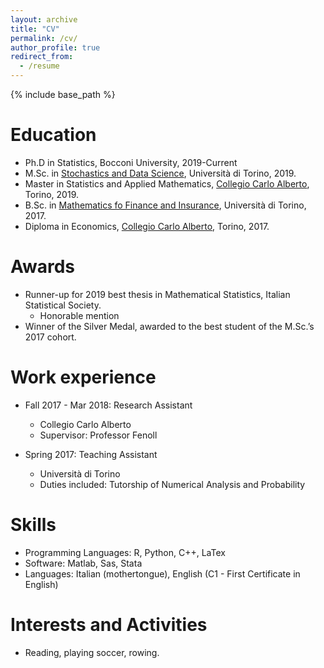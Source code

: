 ```yaml
---
layout: archive
title: "CV"
permalink: /cv/
author_profile: true
redirect_from:
  - /resume
---
```


{% include base_path %}

Education
======
* Ph.D in Statistics, Bocconi University, 2019-Current
* M.Sc. in [Stochastics and Data Science](https://www.master-sds.unito.it/do/home.pl), Università di Torino, 2019.
* Master in Statistics and Applied Mathematics, [Collegio Carlo Alberto](https://www.carloalberto.org), Torino, 2019.
* B.Sc. in [Mathematics fo Finance and Insurance](https://matematicafinanza.campusnet.unito.it/do/home.pl), Università di Torino, 2017.
* Diploma in Economics, [Collegio Carlo Alberto](https://www.carloalberto.org), Torino, 2017.

Awards
======
* Runner-up for 2019 best thesis in Mathematical Statistics, Italian Statistical Society.
  * Honorable mention
* Winner of the Silver Medal, awarded to the best student of the M.Sc.’s 2017 cohort.

Work experience
======
* Fall 2017 - Mar 2018: Research Assistant
  * Collegio Carlo Alberto
  * Supervisor: Professor Fenoll

* Spring 2017: Teaching Assistant
  * Università di Torino
  * Duties included: Tutorship of Numerical Analysis and Probability
  
Skills
======
* Programming Languages: R, Python, C++, LaTex
* Software: Matlab, Sas, Stata
* Languages: Italian (mothertongue), English (C1 - First Certificate in English)

Interests and Activities
======
* Reading, playing soccer, rowing.
